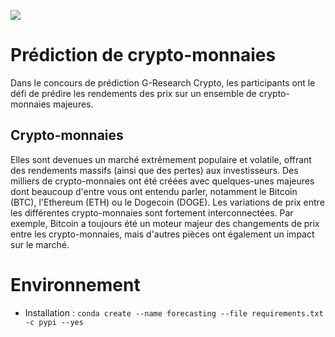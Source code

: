 ![](https://storage.googleapis.com/kaggle-competitions/kaggle/30894/logos/header.png)
# Prédiction de crypto-monnaies
Dans le concours de prédiction G-Research Crypto, les participants ont le défi de prédire les rendements des prix sur un ensemble de crypto-monnaies majeures. 

## Crypto-monnaies
Elles sont devenues un marché extrêmement populaire et volatile, offrant des rendements massifs (ainsi que des pertes) aux investisseurs. 
Des milliers de crypto-monnaies ont été créées avec quelques-unes majeures dont beaucoup d'entre vous ont entendu parler, notamment le Bitcoin (BTC), l'Ethereum (ETH) ou le Dogecoin (DOGE).
Les variations de prix entre les différentes crypto-monnaies sont fortement interconnectées. 
Par exemple, Bitcoin a toujours été un moteur majeur des changements de prix entre les crypto-monnaies, mais d'autres pièces ont également un impact sur le marché.

# Environnement
* Installation : `conda create --name forecasting --file requirements.txt -c pypi --yes`